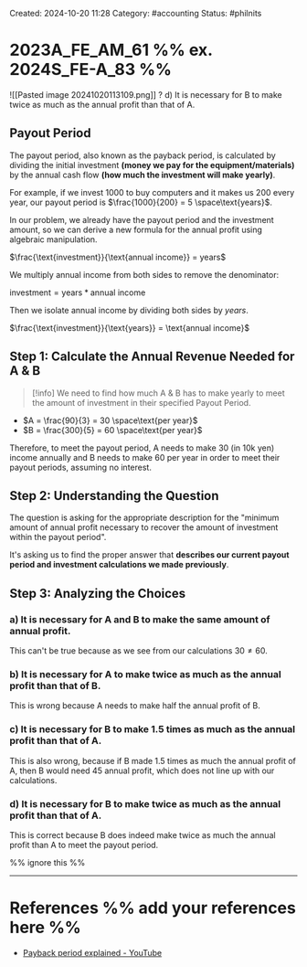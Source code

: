 Created: 2024-10-20 11:28
Category: #accounting
Status: #philnits



# 2023A_FE_AM_61 %% ex. 2024S_FE-A_83 %%

![[Pasted image 20241020113109.png]]
?
d) It is necessary for B to make twice as much as the annual profit than that of A.

## Payout Period

The payout period, also known as the payback period, is calculated by dividing the initial investment **(money we pay for the equipment/materials)** by the annual cash flow **(how much the investment will make yearly)**.

For example, if we invest 1000 to buy computers and it makes us 200 every year, our payout period is $\frac{1000}{200} = 5 \space\text{years}$.

In our problem, we already have the payout period and the investment amount, so we can derive a new formula for the annual profit using algebraic manipulation.

$\frac{\text{investment}}{\text{annual income}} = years$

We multiply annual income from both sides to remove the denominator:

${\text{investment}} = \text{years} * \text{annual income}$

Then we isolate annual income by dividing both sides by $years$.

$\frac{\text{investment}}{\text{years}} = \text{annual income}$

## Step 1: Calculate the Annual Revenue Needed for A & B

> [!info] We need to find how much A & B has to make yearly to meet the amount of investment in their specified Payout Period.

- $A = \frac{90}{3} = 30 \space\text{per year}$
- $B = \frac{300}{5} = 60 \space\text{per year}$

Therefore, to meet the payout period, A needs to make 30 (in 10k yen) income annually and B needs to make 60 per year in order to meet their payout periods, assuming no interest.

## Step 2: Understanding the Question

The question is asking for the appropriate description for the "minimum amount of annual profit necessary to recover the amount of investment within the payout period".

It's asking us to find the proper answer that **describes our current payout period and investment calculations we made previously**.

## Step 3: Analyzing the Choices

### a) It is necessary for A and B to make the same amount of annual profit.

This can't be true because as we see from our calculations $30 \neq {60}$.

### b) It is necessary for A to make twice as much as the annual profit than that of B.

This is wrong because A needs to make half the annual profit of B.

### c) It is necessary for B to make 1.5 times as much as the annual profit than that of A.

This is also wrong, because if B made 1.5 times as much the annual profit of A, then B would need 45 annual profit, which does not line up with our calculations.

### d) It is necessary for B to make twice as much as the annual profit than that of A.

This is correct because B does indeed make twice as much the annual profit than A to meet the payout period.

%% ignore this %%
<!--SR:!2025-04-20,3,230-->
---









# References %% add your references here %%
- [Payback period explained - YouTube](https://www.youtube.com/watch?v=FJjGi7gsK3A)